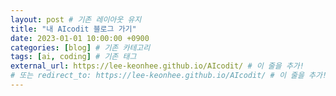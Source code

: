 ```yaml
---
layout: post # 기존 레이아웃 유지
title: "내 AIcodit 블로그 가기"
date: 2023-01-01 10:00:00 +0900
categories: [blog] # 기존 카테고리
tags: [ai, coding] # 기존 태그
external_url: https://lee-keonhee.github.io/AIcodit/ # 이 줄을 추가!
# 또는 redirect_to: https://lee-keonhee.github.io/AIcodit/ # 이 줄을 추가!
---
```


<!-- 이 포스트의 내용은 이제 중요하지 않습니다. -->
<!-- 방문자는 클릭 시 지정된 external_url로 이동합니다. -->